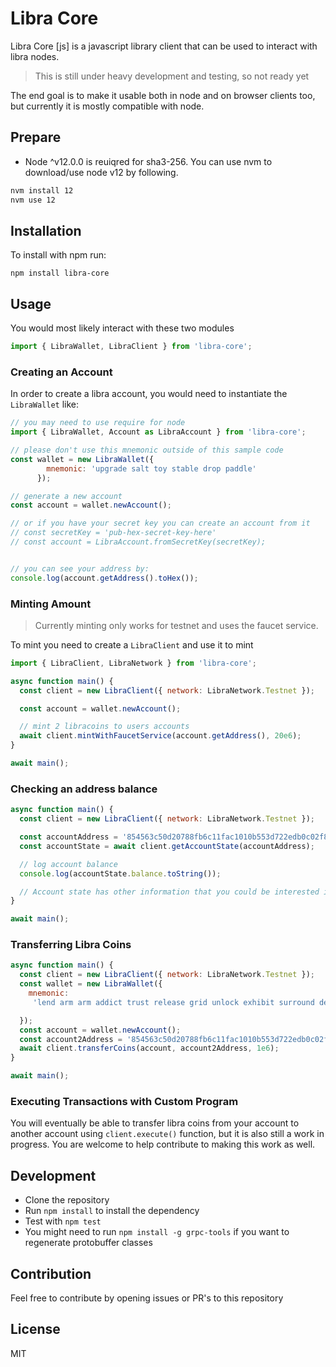 # Libra Core 

Libra Core [js] is a javascript library client that can be used to interact with libra nodes.

> This is still under heavy development and testing, so not ready yet

The end goal is to make it usable both in node and on browser clients too, but currently it is mostly compatible with node.

## Prepare
- Node ^v12.0.0 is reuiqred for sha3-256.
You can use nvm to download/use node v12 by following.
```sh
nvm install 12
nvm use 12
```

## Installation
To install with npm run:

```
npm install libra-core
```

## Usage

You would most likely interact with these two modules

```javascript
import { LibraWallet, LibraClient } from 'libra-core';
```

### Creating an Account

In order to create a libra account, you would need to instantiate the `LibraWallet` like:

```javascript
// you may need to use require for node
import { LibraWallet, Account as LibraAccount } from 'libra-core';

// please don't use this mnemonic outside of this sample code
const wallet = new LibraWallet({
        mnemonic: 'upgrade salt toy stable drop paddle'
      });

// generate a new account
const account = wallet.newAccount();

// or if you have your secret key you can create an account from it
// const secretKey = 'pub-hex-secret-key-here' 
// const account = LibraAccount.fromSecretKey(secretKey);


// you can see your address by:
console.log(account.getAddress().toHex());
```

### Minting Amount
> Currently minting only works for testnet and uses the faucet service.

To mint you need to create a `LibraClient` and use it to mint

```javascript
import { LibraClient, LibraNetwork } from 'libra-core';

async function main() {
  const client = new LibraClient({ network: LibraNetwork.Testnet });

  const account = wallet.newAccount();

  // mint 2 libracoins to users accounts
  await client.mintWithFaucetService(account.getAddress(), 20e6);
}

await main();

```

### Checking an address balance

```javascript
async function main() {
  const client = new LibraClient({ network: LibraNetwork.Testnet });

  const accountAddress = '854563c50d20788fb6c11fac1010b553d722edb0c02f87c2edbdd3923726d13f';
  const accountState = await client.getAccountState(accountAddress);

  // log account balance
  console.log(accountState.balance.toString());

  // Account state has other information that you could be interested in such as `sequenceNumber`.
}

await main();
```

### Transferring Libra Coins

```javascript
async function main() {
  const client = new LibraClient({ network: LibraNetwork.Testnet });
  const wallet = new LibraWallet({
    mnemonic:
     'lend arm arm addict trust release grid unlock exhibit surround deliver front link bean night dry tuna pledge expect net ankle process mammal great',

  });
  const account = wallet.newAccount();
  const account2Address = '854563c50d20788fb6c11fac1010b553d722edb0c02f87c2edbdd3923726d13f';
  await client.transferCoins(account, account2Address, 1e6);
}

await main();
```

### Executing Transactions with Custom Program
You will eventually be able to transfer libra coins from your account to another account using `client.execute()` function, but it is also still a work in progress.
You are welcome to help contribute to making this work as well.

## Development
- Clone the repository
- Run `npm install` to install the dependency
- Test with `npm test`
- You might need to run `npm install -g grpc-tools` if you want to regenerate protobuffer classes

## Contribution
Feel free to contribute by opening issues or PR's to this repository

## License
MIT
